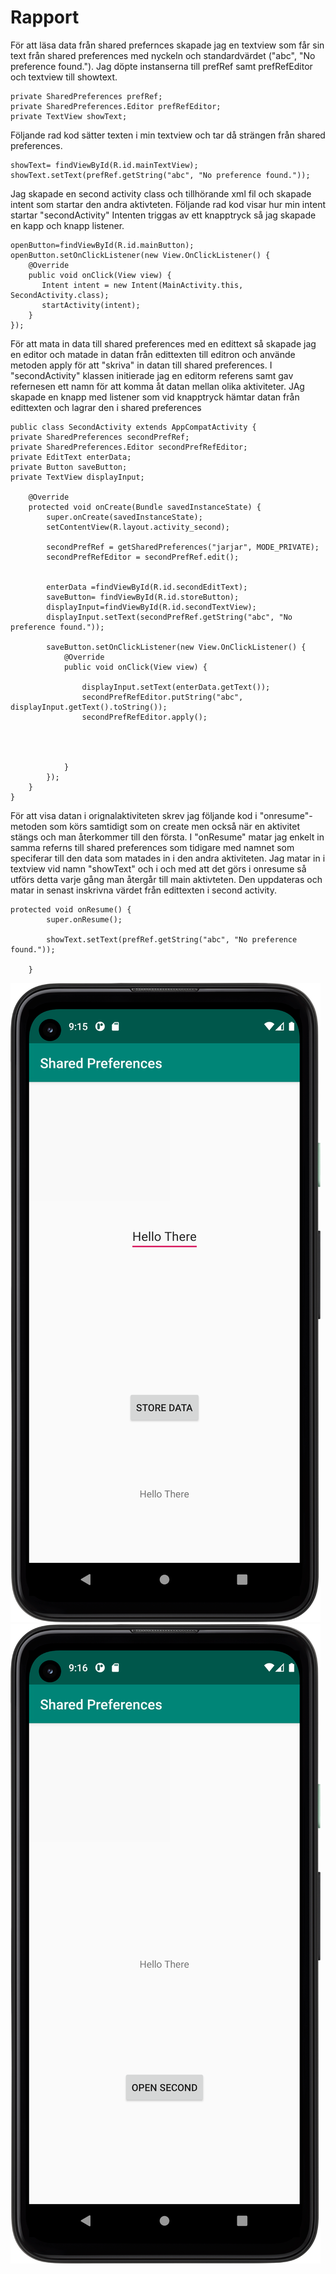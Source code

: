 
# Rapport

För att läsa data från shared prefernces skapade jag en textview som får sin text från shared preferences med nyckeln och standardvärdet ("abc", "No preference found.").
Jag döpte instanserna till prefRef samt prefRefEditor och textview till showtext.
```
private SharedPreferences prefRef;
private SharedPreferences.Editor prefRefEditor;
private TextView showText;
```
Följande rad kod sätter texten i min textview och tar då strängen från shared preferences.
```
showText= findViewById(R.id.mainTextView);
showText.setText(prefRef.getString("abc", "No preference found."));
```

Jag skapade en second activity class och tillhörande xml fil och skapade intent som startar den andra aktivteten. Följande rad kod visar hur min intent startar "secondActivity"
Intenten triggas av ett knapptryck så jag skapade en kapp och knapp listener.

```
openButton=findViewById(R.id.mainButton);
openButton.setOnClickListener(new View.OnClickListener() {
    @Override
    public void onClick(View view) {
       Intent intent = new Intent(MainActivity.this, SecondActivity.class);
       startActivity(intent);
    }
});
```

För att mata in data till shared preferences med en edittext så skapade jag en editor och matade in datan från edittexten till editron och använde metoden apply för
att "skriva" in datan till shared preferences. 
I "secondActivity" klassen initierade jag en editorm referens samt gav refernesen ett namn för att komma åt datan mellan olika aktiviteter. JAg skapade en knapp med listener som vid 
knapptryck hämtar datan från edittexten och lagrar den i shared preferences
```
public class SecondActivity extends AppCompatActivity {
private SharedPreferences secondPrefRef;
private SharedPreferences.Editor secondPrefRefEditor;
private EditText enterData;
private Button saveButton;
private TextView displayInput;

    @Override
    protected void onCreate(Bundle savedInstanceState) {
        super.onCreate(savedInstanceState);
        setContentView(R.layout.activity_second);

        secondPrefRef = getSharedPreferences("jarjar", MODE_PRIVATE);
        secondPrefRefEditor = secondPrefRef.edit();


        enterData =findViewById(R.id.secondEditText);
        saveButton= findViewById(R.id.storeButton);
        displayInput=findViewById(R.id.secondTextView);
        displayInput.setText(secondPrefRef.getString("abc", "No preference found."));

        saveButton.setOnClickListener(new View.OnClickListener() {
            @Override
            public void onClick(View view) {

                displayInput.setText(enterData.getText());
                secondPrefRefEditor.putString("abc", displayInput.getText().toString());
                secondPrefRefEditor.apply();




            }
        });
    }
}
```

För att visa datan i orignalaktiviteten skrev jag följande kod i "onresume"-metoden som körs samtidigt som on create men också när en aktivitet stängs och man återkommer till den första.
I "onResume" matar jag enkelt in samma referns till shared preferences som tidigare med namnet som speciferar till den data som matades in i den andra aktiviteten. Jag matar in i textview vid namn "showText"
och i och med att det görs i onresume så utförs detta varje gång man återgår till main aktivteten. Den uppdateras och matar in senast inskrivna värdet från edittexten i second activity.
```
protected void onResume() {
        super.onResume();

        showText.setText(prefRef.getString("abc", "No preference found."));

    }
```

![](secondScreen.png)
![](firstScreen.png)

